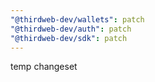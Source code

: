 ```yaml
---
"@thirdweb-dev/wallets": patch
"@thirdweb-dev/auth": patch
"@thirdweb-dev/sdk": patch
---
```


temp changeset
